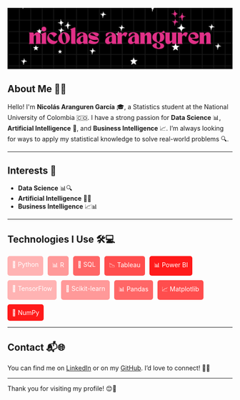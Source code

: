 
![Cover](portadita.jpg)

## About Me 👋✨

Hello! I'm **Nicolás Aranguren García** 🎓, a Statistics student at the National University of Colombia 🇨🇴. I have a strong passion for **Data Science** 📊, **Artificial Intelligence** 🤖, and **Business Intelligence** 📈. I’m always looking for ways to apply my statistical knowledge to solve real-world problems 🔍.

---

## Interests 🌟

- **Data Science** 📊🔍
- **Artificial Intelligence** 🤖💡
- **Business Intelligence** 📈📊

---

## Technologies I Use 🛠️💻

<div style="display: flex; flex-wrap: wrap; gap: 10px;">
    <div style="background-color: #FFB3B3; color: white; padding: 10px; border-radius: 5px;">🐍 Python</div>
    <div style="background-color: #FF9999; color: white; padding: 10px; border-radius: 5px;">📊 R</div>
    <div style="background-color: #FF6666; color: white; padding: 10px; border-radius: 5px;">📅 SQL</div>
    <div style="background-color: #FF4D4D; color: white; padding: 10px; border-radius: 5px;">📉 Tableau</div>
    <div style="background-color: #FF1A1A; color: white; padding: 10px; border-radius: 5px;">📊 Power BI</div>
    <div style="background-color: #FFB3B3; color: white; padding: 10px; border-radius: 5px;">🤖 TensorFlow</div>
    <div style="background-color: #FF9999; color: white; padding: 10px; border-radius: 5px;">🧠 Scikit-learn</div>
    <div style="background-color: #FF6666; color: white; padding: 10px; border-radius: 5px;">📊 Pandas</div>
    <div style="background-color: #FF4D4D; color: white; padding: 10px; border-radius: 5px;">📈 Matplotlib</div>
    <div style="background-color: #FF1A1A; color: white; padding: 10px; border-radius: 5px;">🔢 NumPy</div>
</div>

---

## Contact 📬🌐

You can find me on [LinkedIn](https://www.linkedin.com/in/minicotina/) or on my [GitHub](https://github.com/minicotina/). I’d love to connect! 🤝✨

---

Thank you for visiting my profile! 😊🎉

